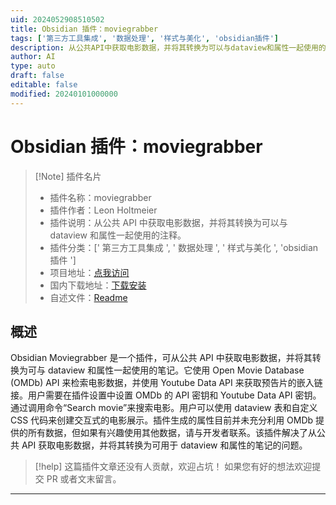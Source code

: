 ```yaml
---
uid: 2024052908510502
title: Obsidian 插件：moviegrabber
tags: ['第三方工具集成', '数据处理', '样式与美化', 'obsidian插件']
description: 从公共API中获取电影数据，并将其转换为可以与dataview和属性一起使用的注释。
author: AI
type: auto
draft: false
editable: false
modified: 20240101000000
---
```


# Obsidian 插件：moviegrabber

> [!Note] 插件名片
> - 插件名称：moviegrabber
> - 插件作者：Leon Holtmeier
> - 插件说明：从公共 API 中获取电影数据，并将其转换为可以与 dataview 和属性一起使用的注释。
> - 插件分类：[' 第三方工具集成 ', ' 数据处理 ', ' 样式与美化 ', 'obsidian 插件 ']
> - 项目地址：[点我访问](https://github.com/Superschnizel/Obsidian-Moviegrabber)
> - 国内下载地址：[下载安装](https://pkmer.cn/products/plugin/pluginMarket/?moviegrabber)
> - 自述文件：[Readme](https://ghproxy.net/https://raw.githubusercontent.com/Superschnizel/Obsidian-Moviegrabber/master/README.md)

## 概述

Obsidian Moviegrabber 是一个插件，可从公共 API 中获取电影数据，并将其转换为可与 dataview 和属性一起使用的笔记。它使用 Open Movie Database (OMDb) API 来检索电影数据，并使用 Youtube Data API 来获取预告片的嵌入链接。用户需要在插件设置中设置 OMDb 的 API 密钥和 Youtube Data API 密钥。通过调用命令“Search movie”来搜索电影。用户可以使用 dataview 表和自定义 CSS 代码来创建交互式的电影展示。插件生成的属性目前并未充分利用 OMDb 提供的所有数据，但如果有兴趣使用其他数据，请与开发者联系。该插件解决了从公共 API 获取电影数据，并将其转换为可用于 dataview 和属性的笔记的问题。

> [!help]
> 这篇插件文章还没有人贡献，欢迎占坑！
> 如果您有好的想法欢迎提交 PR 或者文末留言。

---



